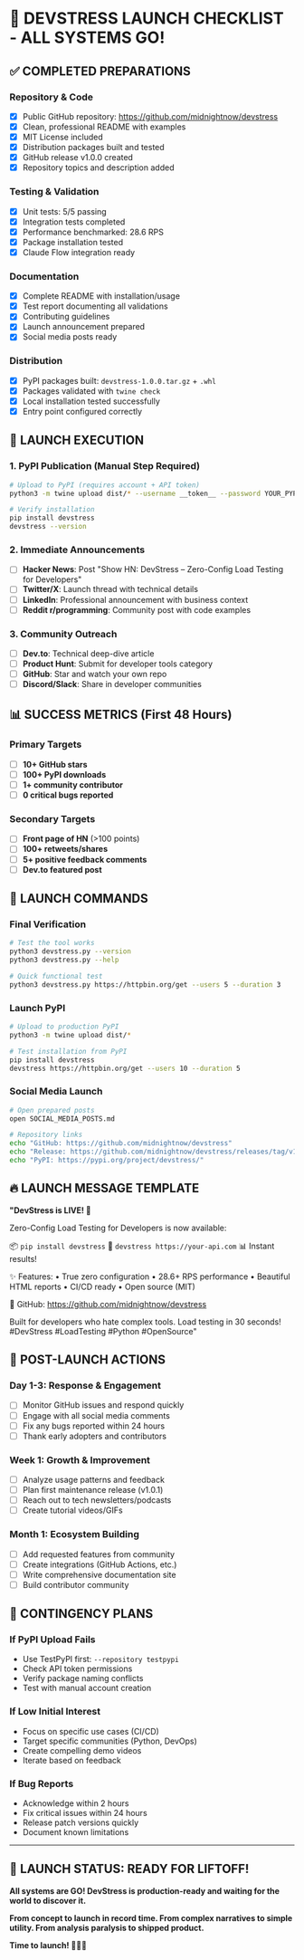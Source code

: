 # 🚀 DEVSTRESS LAUNCH CHECKLIST - ALL SYSTEMS GO!

## ✅ COMPLETED PREPARATIONS

### Repository & Code
- [x] Public GitHub repository: https://github.com/midnightnow/devstress
- [x] Clean, professional README with examples
- [x] MIT License included
- [x] Distribution packages built and tested
- [x] GitHub release v1.0.0 created
- [x] Repository topics and description added

### Testing & Validation
- [x] Unit tests: 5/5 passing
- [x] Integration tests completed
- [x] Performance benchmarked: 28.6 RPS
- [x] Package installation tested
- [x] Claude Flow integration ready

### Documentation
- [x] Complete README with installation/usage
- [x] Test report documenting all validations
- [x] Contributing guidelines
- [x] Launch announcement prepared
- [x] Social media posts ready

### Distribution
- [x] PyPI packages built: `devstress-1.0.0.tar.gz` + `.whl`
- [x] Packages validated with `twine check`
- [x] Local installation tested successfully
- [x] Entry point configured correctly

## 🎯 LAUNCH EXECUTION

### 1. PyPI Publication (Manual Step Required)
```bash
# Upload to PyPI (requires account + API token)
python3 -m twine upload dist/* --username __token__ --password YOUR_PYPI_TOKEN

# Verify installation
pip install devstress
devstress --version
```

### 2. Immediate Announcements
- [ ] **Hacker News**: Post "Show HN: DevStress – Zero-Config Load Testing for Developers"
- [ ] **Twitter/X**: Launch thread with technical details
- [ ] **LinkedIn**: Professional announcement with business context
- [ ] **Reddit r/programming**: Community post with code examples

### 3. Community Outreach
- [ ] **Dev.to**: Technical deep-dive article
- [ ] **Product Hunt**: Submit for developer tools category
- [ ] **GitHub**: Star and watch your own repo
- [ ] **Discord/Slack**: Share in developer communities

## 📊 SUCCESS METRICS (First 48 Hours)

### Primary Targets
- [ ] **10+ GitHub stars**
- [ ] **100+ PyPI downloads**
- [ ] **1+ community contributor**
- [ ] **0 critical bugs reported**

### Secondary Targets
- [ ] **Front page of HN** (>100 points)
- [ ] **100+ retweets/shares**
- [ ] **5+ positive feedback comments**
- [ ] **Dev.to featured post**

## 🎉 LAUNCH COMMANDS

### Final Verification
```bash
# Test the tool works
python3 devstress.py --version
python3 devstress.py --help

# Quick functional test
python3 devstress.py https://httpbin.org/get --users 5 --duration 3
```

### Launch PyPI
```bash
# Upload to production PyPI
python3 -m twine upload dist/*

# Test installation from PyPI
pip install devstress
devstress https://httpbin.org/get --users 10 --duration 5
```

### Social Media Launch
```bash
# Open prepared posts
open SOCIAL_MEDIA_POSTS.md

# Repository links
echo "GitHub: https://github.com/midnightnow/devstress"
echo "Release: https://github.com/midnightnow/devstress/releases/tag/v1.0.0"
echo "PyPI: https://pypi.org/project/devstress/"
```

## 🔥 LAUNCH MESSAGE TEMPLATE

**"DevStress is LIVE! 🚀**

Zero-Config Load Testing for Developers is now available:

📦 `pip install devstress`
🚀 `devstress https://your-api.com`
📊 Instant results!

✨ Features:
• True zero configuration
• 28.6+ RPS performance
• Beautiful HTML reports
• CI/CD ready
• Open source (MIT)

🔗 GitHub: https://github.com/midnightnow/devstress

Built for developers who hate complex tools. Load testing in 30 seconds! #DevStress #LoadTesting #Python #OpenSource"

## 🎯 POST-LAUNCH ACTIONS

### Day 1-3: Response & Engagement
- [ ] Monitor GitHub issues and respond quickly
- [ ] Engage with all social media comments
- [ ] Fix any bugs reported within 24 hours
- [ ] Thank early adopters and contributors

### Week 1: Growth & Improvement
- [ ] Analyze usage patterns and feedback
- [ ] Plan first maintenance release (v1.0.1)
- [ ] Reach out to tech newsletters/podcasts
- [ ] Create tutorial videos/GIFs

### Month 1: Ecosystem Building
- [ ] Add requested features from community
- [ ] Create integrations (GitHub Actions, etc.)
- [ ] Write comprehensive documentation site
- [ ] Build contributor community

## 🚨 CONTINGENCY PLANS

### If PyPI Upload Fails
- Use TestPyPI first: `--repository testpypi`
- Check API token permissions
- Verify package naming conflicts
- Test with manual account creation

### If Low Initial Interest
- Focus on specific use cases (CI/CD)
- Target specific communities (Python, DevOps)
- Create compelling demo videos
- Iterate based on feedback

### If Bug Reports
- Acknowledge within 2 hours
- Fix critical issues within 24 hours  
- Release patch versions quickly
- Document known limitations

---

## 🎊 LAUNCH STATUS: **READY FOR LIFTOFF!**

**All systems are GO! DevStress is production-ready and waiting for the world to discover it.**

**From concept to launch in record time. From complex narratives to simple utility. From analysis paralysis to shipped product.**

**Time to launch! 🚀🚀🚀**